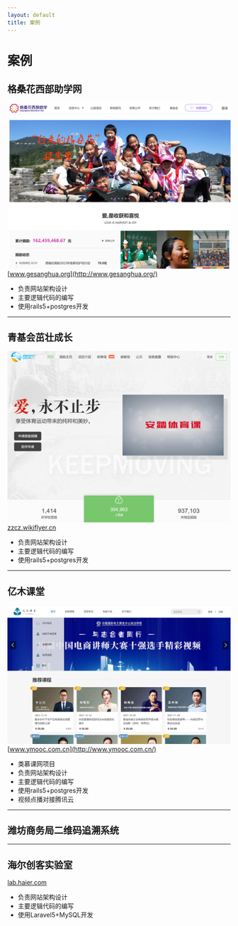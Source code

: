 ```yaml
---
layout: default
title: 案例
---
```

# 案例

## 格桑花西部助学网
![](assets/img/gesanghua.png)
[www.gesanghua.org](http://www.gesanghua.org/)
* 负责网站架构设计
* 主要逻辑代码的编写
* 使用rails5+postgres开发

---

## 青基会茁壮成长
![](assets/img/anta.png)
[zzcz.wikiflyer.cn](http://zzcz.wikiflyer.cn/)
* 负责网站架构设计
* 主要逻辑代码的编写
* 使用rails5+postgres开发

---

## 亿木课堂
![](assets/img/yi-mooc.png)
[www.ymooc.com.cn](http://www.ymooc.com.cn/)
* 类慕课网项目
* 负责网站架构设计
* 主要逻辑代码的编写
* 使用rails5+postgres开发
* 视频点播对接腾讯云

---

## 潍坊商务局二维码追溯系统

---

## 海尔创客实验室
[lab.haier.com](http://lab.haier.com/)
* 负责网站架构设计
* 主要逻辑代码的编写
* 使用Laravel5+MySQL开发